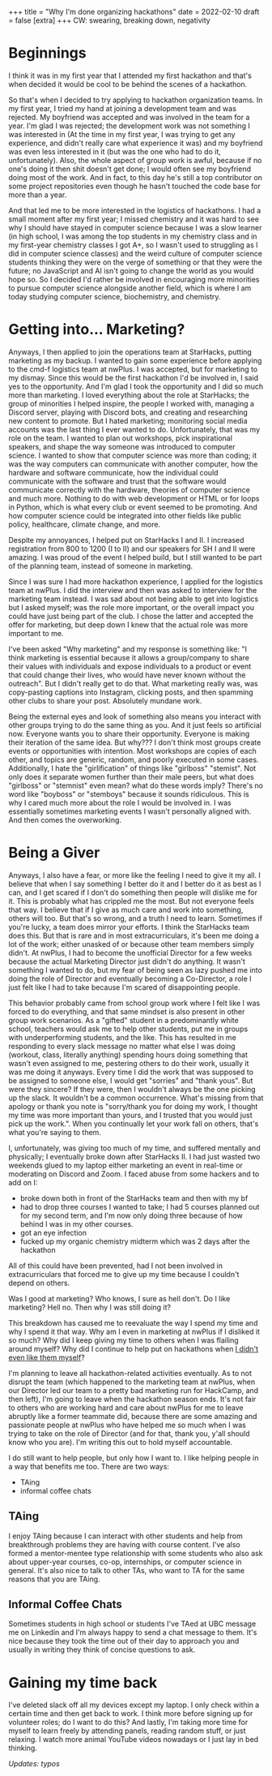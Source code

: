 +++
title = "Why I'm done organizing hackathons"
date = 2022-02-10
draft = false
[extra]
+++
CW: swearing, breaking down, negativity

# Beginnings

I think it was in my first year that I attended my first hackathon and that's when decided it would be cool to be behind the scenes of a hackathon. 

So that's when I decided to try applying to hackathon organization teams. In my first year, I tried my hand at joining a development team and was rejected. My boyfriend was accepted and was involved in the team for a year. I'm glad I was rejected; the development work was not something I was interested in (At the time in my first year, I was trying to get any experience, and didn't really care what experience it was) and my boyfriend was even less interested in it (but was the one who had to do it, unfortunately). Also, the whole aspect of group work is awful, because if no one's doing it then shit doesn't get done; I would often see my boyfriend doing most of the work. And in fact, to this day he's still a top contributor on some project repositories even though he hasn't touched the code base for more than a year.

And that led me to be more interested in the logistics of hackathons. I had a small moment after my first year; I missed chemistry and it was hard to see why I should have stayed in computer science because I was a slow learner (in high school, I was among the top students in my chemistry class and in my first-year chemistry classes I got A+, so I wasn't used to struggling as I did in computer science classes) and the weird culture of computer science students thinking they were on the verge of something or that they were the future; no JavaScript and AI isn't going to change the world as you would hope so. So I decided I'd rather be involved in encouraging more minorities to pursue computer science alongside another field, which is where I am today studying computer science, biochemistry, and chemistry.


# Getting into... Marketing?
Anyways, I then applied to join the operations team at StarHacks, putting marketing as my backup. I wanted to gain some experience before applying to the cmd-f logistics team at nwPlus. I was accepted, but for marketing to my dismay. Since this would be the first hackathon I'd be involved in, I said yes to the opportunity. And I'm glad I took the opportunity and I did so much more than marketing. I loved everything about the role at StarHacks; the group of minorities I helped inspire, the people I worked with, managing a Discord server, playing with Discord bots, and creating and researching new content to promote. But I hated marketing; monitoring social media accounts was the last thing I ever wanted to do. Unfortunately, that was my role on the team. I wanted to plan out workshops, pick inspirational speakers, and shape the way someone was introduced to computer science. I wanted to show that computer science was more than coding; it was the way computers can communicate with another computer, how the hardware and software communicate, how the individual could communicate with the software and trust that the software would communicate correctly with the hardware, theories of computer science and much more. Nothing to do with web development or HTML or for loops in Python, which is what every club or event seemed to be promoting. And how computer science could be integrated into other fields like public policy, healthcare, climate change, and more. 

Despite my annoyances, I helped put on StarHacks I and II. I increased registration from 800 to 1200 (I to II) and our speakers for SH I and II were amazing. I was proud of the event I helped build, but I still wanted to be part of the planning team, instead of someone in marketing.

Since I was sure I had more hackathon experience, I applied for the logistics team at nwPlus. I did the interview and then was asked to interview for the marketing team instead. I was sad about not being able to get into logistics but I asked myself; was the role more important, or the overall impact you could have just being part of the club. I chose the latter and accepted the offer for marketing, but deep down I knew that the actual role was more important to me.

I've been asked "Why marketing" and my response is something like: "I think marketing is essential because it allows a group/company to share their values with individuals and expose individuals to a product or event that could change their lives, who would have never known without the outreach". But I didn't really get to do that. What marketing really was, was copy-pasting captions into Instagram, clicking posts, and then spamming other clubs to share your post. Absolutely mundane work.

Being the external eyes and look of something also means you interact with other groups trying to do the same thing as you. And it just feels so artificial now. Everyone wants you to share their opportunity. Everyone is making their iteration of the same idea. But why??? I don't think most groups create events or opportunities with intention. Most workshops are copies of each other, and topics are generic, random, and poorly executed in some cases. Additionally, I hate the "girlification" of things like "girlboss" "stemist". Not only does it separate women further than their male peers, but what does "girlboss" or "stemnist" even mean? what do these words imply? There's no word like "boyboss" or "stemboys" because it sounds ridiculous. This is why I cared much more about the role I would be involved in. I was essentially sometimes marketing events I wasn't personally aligned with. And then comes the overworking.

# Being a Giver
Anyways, I also have a fear, or more like the feeling I need to give it my all. I believe that when I say something I better do it and I better do it as best as I can, and I get scared if I don't do something then people will dislike me for it. This is probably what has crippled me the most. But not everyone feels that way. I believe that if I give as much care and work into something, others will too. But that's so wrong, and a truth I need to learn. Sometimes if you're lucky, a team does mirror your efforts. I think the StarHacks team does this. But that is rare and in most extracurriculars, it's been me doing a lot of the work; either unasked of or because other team members simply didn't. At nwPlus, I had to become the unofficial Director for a few weeks because the actual Marketing Director just didn't do anything. It wasn't something I wanted to do, but my fear of being seen as lazy pushed me into doing the role of Director and eventually becoming a Co-Director, a role I just felt like I had to take because I'm scared of disappointing people.

This behavior probably came from school group work where I felt like I was forced to do everything, and that same mindset is also present in other group work scenarios. As a "gifted" student in a predominantly white school, teachers would ask me to help other students, put me in groups with underperforming students, and the like. This has resulted in me responding to every slack message no matter what else I was doing (workout, class, literally anything) spending hours doing something that wasn't even assigned to me, pestering others to do their work, usually it was me doing it anyways. Every time I did the work that was supposed to be assigned to someone else, I would get "sorries" and "thank yous". But were they sincere? If they were, then I wouldn't always be the one picking up the slack. It wouldn't be a common occurrence. What's missing from that apology or thank you note is "sorry/thank you for doing my work, I thought my time was more important than yours, and I trusted that you would just pick up the work.". When you continually let your work fall on others, that's what you're saying to them.

I, unfortunately, was giving too much of my time, and suffered mentally and physically; I eventually broke down after StarHacks II. I had just wasted two weekends glued to my laptop either marketing an event in real-time or moderating on Discord and Zoom. I faced abuse from some hackers and to add on I:

- broke down both in front of the StarHacks team and then with my bf
- had to drop three courses I wanted to take; I had 5 courses planned out for my second term, and I'm now only doing three because of how behind I was in my other courses.
- got an eye infection
- fucked up my organic chemistry midterm which was 2 days after the hackathon

All of this could have been prevented, had I not been involved in extracurriculars that forced me to give up my time because I couldn't depend on others.

Was I good at marketing? Who knows, I sure as hell don't. Do I like marketing? Hell no. Then why I was still doing it?

This breakdown has caused me to reevaluate the way I spend my time and why I spend it that way. Why am I even in marketing at nwPlus if I disliked it so much? Why did I keep giving my time to others when I was flailing around myself? Why did I continue to help put on hackathons when [I didn't even like them myself](@/compsci/hackathons.md)?

I'm planning to leave all hackathon-related activities eventually. As to not disrupt the team (which happened to the marketing team at nwPlus, when our Director led our team to a pretty bad marketing run for HackCamp, and then left), I'm going to leave when the hackathon season ends. It's not fair to others who are working hard and care about nwPlus for me to leave abruptly like a former teammate did, because there are some amazing and passionate people at nwPlus who have helped me so much when I was trying to take on the role of Director (and for that, thank you, y'all should know who you are). I'm writing this out to hold myself accountable.

I do still want to help people, but only how I want to. I like helping people in a way that benefits me too. There are two ways:
- TAing
- informal coffee chats

## TAing
I enjoy TAing because I can interact with other students and help from breakthrough problems they are having with course content. I've also formed a mentor-mentee type relationship with some students who also ask about upper-year courses, co-op, internships, or computer science in general. It's also nice to talk to other TAs, who want to TA for the same reasons that you are TAing. 

## Informal Coffee Chats
Sometimes students in high school or students I've TAed at UBC message me on Linkedin and I'm always happy to send a chat message to them. It's nice because they took the time out of their day to approach you and usually in writing they think of concise questions to ask. 

# Gaining my time back
I've deleted slack off all my devices except my laptop. I only check within a certain time and then get back to work. I think more before signing up for volunteer roles; do I want to do this? And lastly, I'm taking more time for myself to learn freely by attending panels, reading random stuff, or just relaxing. I watch more animal YouTube videos nowadays or I just lay in bed thinking. 

*Updates: typos*
